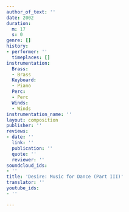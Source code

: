 ```yaml
---
author_of_text: ''
date: 2002
duration:
  m: 17
  s: 0
genre: []
history:
- performer: ''
  timeplaces: []
instrumentation:
  Brass:
  - Brass
  Keyboard:
  - Piano
  Perc:
  - Perc
  Winds:
  - Winds
instrumentation_name: ''
layout: composition
publisher: ''
reviews:
- date: ''
  link: ''
  publication: ''
  quote: ''
  reviewer: ''
soundcloud_ids:
- ''
title: 'Desire: Music for Dance (Part III)'
translator: ''
youtube_ids:
- ''

---
```

